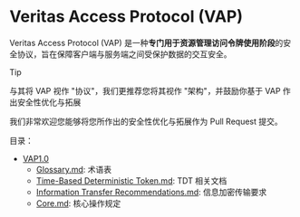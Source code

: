 # Veritas Access Protocol (VAP)

Veritas Access Protocol (VAP) 是一种**专门用于资源管理访问令牌使用阶段**的安全协议，旨在保障客户端与服务端之间受保护数据的交互安全。

> [!TIP]
> 与其将 VAP 视作 "协议"，我们更推荐您将其视作 "架构"，并鼓励你基于 VAP 作出安全性优化与拓展
>
> 我们非常欢迎您能够将您所作出的安全性优化与拓展作为 Pull Request 提交。

目录：

- [VAP1.0](/VAP1.0)
  - [Glossary.md](/VAP1.0/Glossary.md): 术语表
  - [Time-Based Deterministic Token.md](/VAP1.0/Time-Based%20Deterministic%20Token.md): TDT 相关文档
  - [Information Transfer Recommendations.md](/VAP1.0/Information%20Transfer%20Recommendations.md): 信息加密传输要求
  - [Core.md](/VAP1.0/Core.md): 核心操作规定
